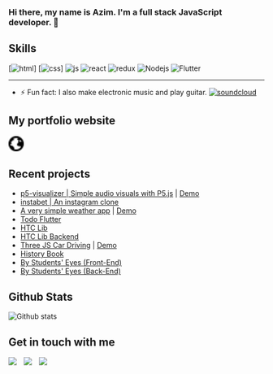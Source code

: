 ### Hi there, my name is Azim. I'm a full stack JavaScript developer. 👋

## Skills

[<img src="https://cdn.icon-icons.com/icons2/2107/PNG/512/file_type_html_icon_130541.png" alt="html" width="40px" />]
[<img src="https://cdn.icon-icons.com/icons2/2107/PNG/512/file_type_css_icon_130661.png" alt="css" width="40px" />]
<img src="https://cdn.icon-icons.com/icons2/2108/PNG/512/javascript_icon_130900.png" alt="js" width="40px" />
<img src="https://cdn.icon-icons.com/icons2/2108/PNG/512/react_icon_130845.png" alt="react" width="40px" />
<img src="https://cdn.icon-icons.com/icons2/2415/PNG/512/redux_original_logo_icon_146365.png" alt="redux" width="40px" />
<img src="https://cdn.icon-icons.com/icons2/2415/PNG/512/nodejs_original_wordmark_logo_icon_146412.png" alt="Nodejs" width="40px" />
<img src="https://cdn.icon-icons.com/icons2/2107/PNG/512/file_type_flutter_icon_130599.png" alt="Flutter" width="40px" />

---

- ⚡ Fun fact: I also make electronic music and play guitar. [<img src="https://cdn.icon-icons.com/icons2/1945/PNG/512/iconfinder-soundcloud-4661625_122489.png" alt="soundcloud" width="30px" />](http://soundcloud.com/coorootmusic)

## My portfolio website
[<img src="https://raw.githubusercontent.com/iconic/open-iconic/master/svg/globe.svg" width="30px" />](https://akmatoff.github.io) 

## Recent projects
- [p5-visualizer | Simple audio visuals with P5.js](https://github.com/akmatoff/p5-visualizer) | [Demo](https://akmatoff.github.io/p5-visualizer)
- [instabet | An instagram clone](https://github.com/akmatoff/instabet)
- [A very simple weather app](https://github.com/akmatoff/weather-app) | [Demo](https://akmatoff.github.io/weather-app)
- [Todo Flutter](https://github.com/akmatoff/todo_flutter)
- [HTC Lib](https://github.com/boorsoft/htc-lib)
- [HTC Lib Backend](https://github.com/boorsoft/htc-online-library-express)
- [Three JS Car Driving](https://github.com/akmatoff/threejs-car-driving) | [Demo](https://akmatoff.github.io/threejs-car-driving/)
- [History Book](https://github.com/boorsoft/history-book)
- [By Students' Eyes (Front-End)](https://github.com/boorsoft/bseyes-flutter)
- [By Students' Eyes (Back-End)](https://github.com/boorsoft/bseyes-restapi)

## Github Stats
<img src="https://github-readme-stats.vercel.app/api?username=akmatoff&show_icons=true" alt="Github stats" align="left" />

<br />

## Get in touch with me
[<img align="left" src="https://cdn.jsdelivr.net/npm/simple-icons@5.8.1/icons/telegram.svg" width="30px" />](https://t.me/akmatoffexe)
[<img align="left" src="https://cdn.jsdelivr.net/npm/simple-icons@5.8.1/icons/vk.svg" width="30px" />](https://vk.com/akmatoffexe)
[<img align="left" src="https://cdn.jsdelivr.net/npm/simple-icons@5.8.1/icons/gmail.svg" width="30px" />](akmatoffexe@gmail.com)

<!--
**akmatoff/akmatoff** is a ✨ _special_ ✨ repository because its `README.md` (this file) appears on your GitHub profile.

Here are some ideas to get you started:

- 🔭 I’m currently working on ...
- 🌱 I’m currently learning ...
- 👯 I’m looking to collaborate on ...
- 🤔 I’m looking for help with ...
- 💬 Ask me about ...
- 📫 How to reach me: ...
- 😄 Pronouns: ...
- ⚡ Fun fact: ...
-->
